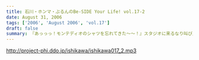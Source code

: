 ```yaml
---
title: 石川・ホンマ・ぶるんのBe-SIDE Your Life! vol.17-2
date: August 31, 2006
tags: ['2006', 'August 2006', 'vol.17']
draft: false
summary: 『あっっっ！モンテディオのシャツを忘れてきた〜〜！』スタジオに来るなり叫び声を上げるホンマ！・・・・・しかし、そんなにコスチュームについて気にしているのは当の本人だけだったようであり・・・NAMAE
---
```


http://project-phi.ddo.jp/ishikawa/ishikawa017_2.mp3